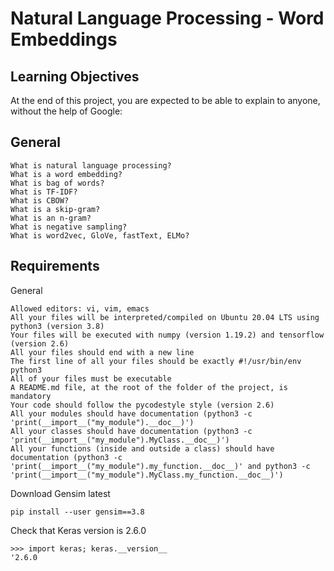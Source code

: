 # Natural Language Processing - Word Embeddings

## Learning Objectives

At the end of this project, you are expected to be able to explain to anyone, without the help of Google:
## General

    What is natural language processing?
    What is a word embedding?
    What is bag of words?
    What is TF-IDF?
    What is CBOW?
    What is a skip-gram?
    What is an n-gram?
    What is negative sampling?
    What is word2vec, GloVe, fastText, ELMo?

## Requirements
General

    Allowed editors: vi, vim, emacs
    All your files will be interpreted/compiled on Ubuntu 20.04 LTS using python3 (version 3.8)
    Your files will be executed with numpy (version 1.19.2) and tensorflow (version 2.6)
    All your files should end with a new line
    The first line of all your files should be exactly #!/usr/bin/env python3
    All of your files must be executable
    A README.md file, at the root of the folder of the project, is mandatory
    Your code should follow the pycodestyle style (version 2.6)
    All your modules should have documentation (python3 -c 'print(__import__("my_module").__doc__)')
    All your classes should have documentation (python3 -c 'print(__import__("my_module").MyClass.__doc__)')
    All your functions (inside and outside a class) should have documentation (python3 -c 'print(__import__("my_module").my_function.__doc__)' and python3 -c 'print(__import__("my_module").MyClass.my_function.__doc__)')

Download Gensim latest
```
pip install --user gensim==3.8
```
Check that Keras version is 2.6.0
```
>>> import keras; keras.__version__
'2.6.0
```